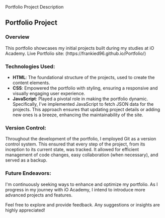 <!DOCTYPE html>
<html lang="en">
<head>
    <meta charset="UTF-8">
    <meta name="viewport" content="width=device-width, initial-scale=1.0">
    Portfolio Project Description
</head>
<body>

<h2>Portfolio Project</h2>

<h3>Overview</h3>
<p>
    This portfolio showcases my initial projects built during my studies at iO Academy.
    Live Portfolio site: (https://frankied96.github.io/Portfolio/)
</p>

<h3>Technologies Used:</h3>
<ul>
    <li><strong>HTML</strong>: The foundational structure of the projects, used to create the content elements.</li>
    <li><strong>CSS</strong>: Empowered the portfolio with styling, ensuring a responsive and visually engaging user experience.</li>
    <li><strong>JavaScript</strong>: Played a pivotal role in making the portfolio dynamic. Specifically, I've implemented JavaScript to fetch JSON data for the projects. This approach ensures that updating project details or adding new ones is a breeze, enhancing the maintainability of the site.</li>
</ul>

<h3>Version Control:</h3>
<p>
    Throughout the development of the portfolio, I employed Git as a version control system. This ensured that every step of the project, from its inception to its current state, was tracked. It allowed for efficient management of code changes, easy collaboration (when necessary), and served as a backup.
</p>

<h3>Future Endeavors:</h3>
<p>
    I'm continuously seeking ways to enhance and optimize my portfolio. As I progress in my journey with iO Academy, I intend to introduce more advanced projects and features.
</p>
<p>
    Feel free to explore and provide feedback. Any suggestions or insights are highly appreciated!
</p>

</body>
</html>
